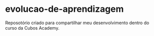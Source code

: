 # evolucao-de-aprendizagem
Reposotório criado para compartilhar meu desenvolvimento dentro do curso da Cubos Academy.

